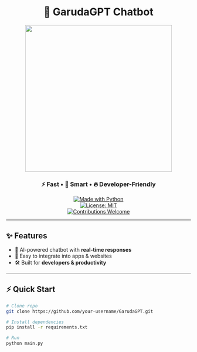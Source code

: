 <!-- GarudaGPT README -->

<div align="center">
  
# 🦅 GarudaGPT Chatbot  

<img src="https://media.tenor.com/GfSX-u7VGM4AAAAM/coding.gif" width="400"/>

### ⚡ Fast • 🤖 Smart • 🔥 Developer-Friendly  

[![Made with Python](https://img.shields.io/badge/Python-3776AB?style=for-the-badge&logo=python&logoColor=white)](https://www.python.org/)  
[![License: MIT](https://img.shields.io/badge/License-MIT-green.svg?style=for-the-badge)](LICENSE)  
[![Contributions Welcome](https://img.shields.io/badge/Contributions-Welcome-blue?style=for-the-badge)](#)

</div>

---

## ✨ Features
- 🚀 AI-powered chatbot with **real-time responses**  
- 🔌 Easy to integrate into apps & websites  
- 🛠️ Built for **developers & productivity**  

---

## ⚡ Quick Start

```bash
# Clone repo
git clone https://github.com/your-username/GarudaGPT.git

# Install dependencies
pip install -r requirements.txt

# Run
python main.py
